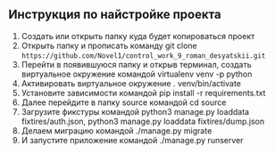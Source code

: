 ## Инструкция по найстройке проекта

1) Создать или открыть папку куда будет копироваться проект 
2) Открыть папку и прописать команду git clone ```https://github.com/Novel1/control_work_9_roman_desyatskii.git```
3) Перейти в появившуюся папку и открыв терминал, создать виртуальное окружение командой virtualenv venv -p python
4) Активировать виртуальное окружение . venv/bin/activate
5) Установите зависимости командой pip install -r requirements.txt
6) Далее перейдите в папку source командой cd source
7) Загрузите фикстуры командой python3 manage.py loaddata fixtires/auth.json, python3 manage.py loaddata fixtires/dump.json 
8) Делаем миграцию командой ./manage.py migrate
9) И запустите приложение командой ./manage.py runserver